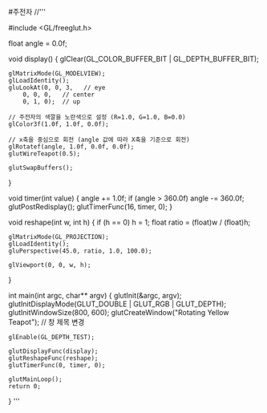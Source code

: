 
#주전자
//'''

#include <GL/freeglut.h>

float angle = 0.0f;

void display() {
    glClear(GL_COLOR_BUFFER_BIT | GL_DEPTH_BUFFER_BIT);

    glMatrixMode(GL_MODELVIEW);
    glLoadIdentity();
    gluLookAt(0, 0, 3,   // eye
        0, 0, 0,   // center
        0, 1, 0);  // up

    // 주전자의 색깔을 노란색으로 설정 (R=1.0, G=1.0, B=0.0)
    glColor3f(1.0f, 1.0f, 0.0f); 

    // x축을 중심으로 회전 (angle 값에 따라 X축을 기준으로 회전)
    glRotatef(angle, 1.0f, 0.0f, 0.0f); 
    glutWireTeapot(0.5);

    glutSwapBuffers();
}

void timer(int value) {
    angle += 1.0f;
    if (angle > 360.0f) angle -= 360.0f;
    glutPostRedisplay();
    glutTimerFunc(16, timer, 0);
}

void reshape(int w, int h) {
    if (h == 0) h = 1;
    float ratio = (float)w / (float)h;

    glMatrixMode(GL_PROJECTION);
    glLoadIdentity();
    gluPerspective(45.0, ratio, 1.0, 100.0);

    glViewport(0, 0, w, h);
}

int main(int argc, char** argv) {
    glutInit(&argc, argv);
    glutInitDisplayMode(GLUT_DOUBLE | GLUT_RGB | GLUT_DEPTH);
    glutInitWindowSize(800, 600);
    glutCreateWindow("Rotating Yellow Teapot"); // 창 제목 변경

    glEnable(GL_DEPTH_TEST);

    glutDisplayFunc(display);
    glutReshapeFunc(reshape);
    glutTimerFunc(0, timer, 0);

    glutMainLoop();
    return 0;
}
'''
